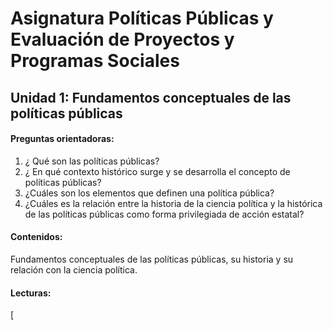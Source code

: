 # Asignatura Políticas Públicas y Evaluación de Proyectos y Programas Sociales

## Unidad 1: Fundamentos conceptuales de las políticas públicas 

#### Preguntas orientadoras:

1. ¿ Qué son las políticas públicas?
2. ¿ En qué contexto histórico surge y se desarrolla el concepto de políticas públicas?
3. ¿Cuáles son los elementos que definen una política pública?
4. ¿Cuáles es la relación entre la historia de la ciencia política y la histórica de las políticas públicas como forma privilegiada de acción estatal?

#### Contenidos:

Fundamentos conceptuales de las políticas públicas, su historia y su relación con la ciencia política.

#### Lecturas: 

[

















